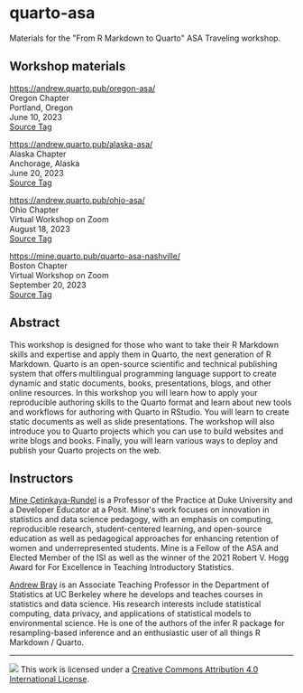 # quarto-asa

Materials for the "From R Markdown to Quarto" ASA Traveling workshop.

## Workshop materials

<https://andrew.quarto.pub/oregon-asa/>\
Oregon Chapter\
Portland, Oregon\
June 10, 2023\
[Source Tag](https://github.com/andrewpbray/quarto-asa/tree/oregon-chapter)

<https://andrew.quarto.pub/alaska-asa/>\
Alaska Chapter\
Anchorage, Alaska\
June 20, 2023\
[Source Tag](https://github.com/asa-quarto/website/releases/tag/alaska-workshop)

<https://andrew.quarto.pub/ohio-asa/>\
Ohio Chapter\
Virtual Workshop on Zoom\
August 18, 2023\
[Source Tag](https://github.com/asa-quarto/website/releases/tag/ohio-workshop)

<https://mine.quarto.pub/quarto-asa-nashville/>\
Boston Chapter\
Virtual Workshop on Zoom\
September 20, 2023\
[Source Tag](https://github.com/asa-quarto/website/releases/tag/boston-workshop)



## Abstract

This workshop is designed for those who want to take their R Markdown skills and expertise and apply them in Quarto, the next generation of R Markdown. Quarto is an open-source scientific and technical publishing system that offers multilingual programming language support to create dynamic and static documents, books, presentations, blogs, and other online resources. In this workshop you will learn how to apply your reproducible authoring skills to the Quarto format and learn about new tools and workflows for authoring with Quarto in RStudio. You will learn to create static documents as well as slide presentations. The workshop will also introduce you to Quarto projects which you can use to build websites and write blogs and books. Finally, you will learn various ways to deploy and publish your Quarto projects on the web.

## Instructors

[Mine Çetinkaya-Rundel](https://mine-cr.com/) is a Professor of the Practice at Duke University and a Developer Educator at a Posit. Mine's work focuses on innovation in statistics and data science pedagogy, with an emphasis on computing, reproducible research, student-centered learning, and open-source education as well as pedagogical approaches for enhancing retention of women and underrepresented students. Mine is a Fellow of the ASA and Elected Member of the ISI as well as the winner of the 2021 Robert V. Hogg Award for For Excellence in Teaching Introductory Statistics.

[Andrew Bray](https://bids.berkeley.edu/people/andrew-bray) is an Associate Teaching Professor in the Department of Statistics at UC Berkeley where he develops and teaches courses in statistics and data science. His research interests include statistical computing, data privacy, and applications of statistical models to environmental science. He is one of the authors of the infer R package for resampling-based inference and an enthusiastic user of all things R Markdown / Quarto.

------------------------------------------------------------------------

![](https://i.creativecommons.org/l/by/4.0/88x31.png) This work is licensed under a [Creative Commons Attribution 4.0 International License](https://creativecommons.org/licenses/by/4.0/).
